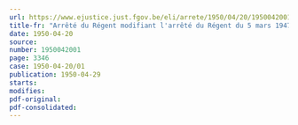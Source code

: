 ```yaml
---
url: https://www.ejustice.just.fgov.be/eli/arrete/1950/04/20/1950042001/justel
title-fr: "Arrêté du Régent modifiant l'arrêté du Régent du 5 mars 1947 portant réorganisation de l'Institut cartographique militaire"
date: 1950-04-20
source:
number: 1950042001
page: 3346
case: 1950-04-20/01
publication: 1950-04-29
starts:
modifies:
pdf-original:
pdf-consolidated:
---
```


